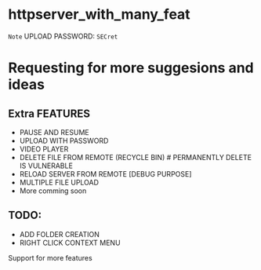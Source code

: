 # httpserver_with_many_feat

` Note ` UPLOAD PASSWORD: `SECret`
# Requesting for more suggesions and ideas

 Extra FEATURES 
----------------------------------------------------------------
* PAUSE AND RESUME
* UPLOAD WITH PASSWORD
* VIDEO PLAYER
* DELETE FILE FROM REMOTE (RECYCLE BIN) # PERMANENTLY DELETE IS VULNERABLE
* RELOAD SERVER FROM REMOTE [DEBUG PURPOSE]
* MULTIPLE FILE UPLOAD
* More comming soon

 TODO:
--------------------------------------------------------------
* ADD FOLDER CREATION
* RIGHT CLICK CONTEXT MENU

Support for more features
